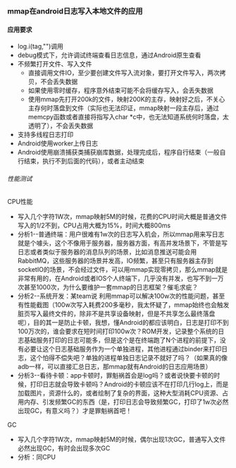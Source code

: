### mmap在android日志写入本地文件的应用

#### 应用要求

* log.i(tag,"")调用
* debug模式下，允许调试终端查看日志信息，通过Android原生查看
* 不频繁打开文件、写入文件
    * 直接调用文件IO，至少要创建文件写入流对象，要打开文件写入，两次拷贝，不会丢失数据
    * 如果使用零时缓存，程序意外结束可能不会将缓存写入，会丢失数据
    * 使用mmap先打开200k的文件，映射200K的主存，映射好之后，不关心主存何时落盘到文件（实际也无法印证，mmap映射一段主存后，通过memcpy函数或者直接将指写入char *c中，也无法知道系统何时落盘，太透明了），不会丢失数据
* 支持多线程日志打印
* Android使用worker上传日志
* Android使用崩溃捕获类捕获崩库数据，处理完成后，程序自行结束（一般自行结束，执行不到后面的代码），或者主动结束

###### 性能测试
CPU性能

 * 写入几个字符1W次，mmap映射5M的时候，花费的CPU时间大概是普通文件写入的1/2不到，CPU占用大概为15%，时间大概800ms
 * 分析1--普通终端：用户很难有1w次的日志写入机会，所以mmap用来写日志就是个噱头，这个不像用于服务器，服务器方面，有高并发场景下，不管是写日志或者类似于服务器的消息队列的场景，比如消息推送可能会用RabbitMQ，这些服务器的场景并发高，IO频繁，甚至只有服务器主存到socketIO的场景，不会经过文件，可以用mmap实现零拷贝，那么mmap就是非常有用的，在Android或者IOS个人终端下，几乎没有并发，也写不到一万次甚至1000次，为什么要维护一套mmap的日志框架？催毛求疵？
 * 分析2--系统开发：某team说 利用mmap可以解决100w次的性能问题，甚至有性能截图（100w次写入耗费200多毫秒，我太怀疑了，mmap始终也会触发脏页写入最终文件的，除非不是共享设备映射，但是不共享怎么最终落盘呢），目的其一是防止卡顿，我想，懂Android的都应该明白，日志是打印不到100万次的，谁会要求在短时间打印100w次？ROM开发，记录整个系统的日志基础服务打印的日志可能多，但是这个是在终端跑了N个进程的前提下，没有必要让这个日志基础服务作为一个单独进程，其他进程通过binder来打印日志，这个怕得不偿失吧？单独的进程单独日志记录不就好了吗？（如果真的像adb一样，可以直接汇总日志，那mmap就有Android的日志应用场景）
 * 分析3--看待卡顿：app卡顿时，罪魁祸首会是log吗？或者说快要卡顿的时候，打印日志就会导致卡顿吗？Android的卡顿应该不在打印几行log上，而是加载图片，资源什么的，或者绘制了复杂的界面，这种大型消耗CPU资源、占用内存、引发频繁GC的东西（是，打印日志会导致频繁GC，打印了1w次必然出现GC，有意义吗？）才是罪魁祸首吧！

GC

* 写入几个字符1W次，mmap映射5M的时候，偶尔出现1次GC，普通写入文件必然出现GC，有时会出现多次GC
* 分析：同CPU